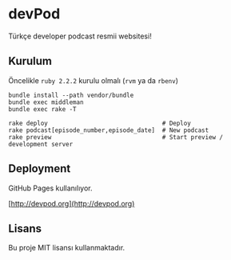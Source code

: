 # devPod

Türkçe developer podcast resmii websitesi!

## Kurulum

Öncelikle `ruby 2.2.2` kurulu olmalı (`rvm` ya da `rbenv`)

    bundle install --path vendor/bundle
    bundle exec middleman
    bundle exec rake -T
    
    rake deploy                                # Deploy
    rake podcast[episode_number,episode_date]  # New podcast
    rake preview                               # Start preview / development server

## Deployment

GitHub Pages kullanılıyor.

[http://devpod.org](http://devpod.org)

## Lisans

Bu proje MIT lisansı kullanmaktadır.